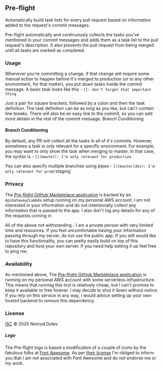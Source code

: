 ## Pre-flight

Automatically build task lists for every pull request based on information added to the request's commit messages.

Pre-flight automatically and continuously collects the tasks you've mentioned in your commit messages and adds them as a task list to the pull request's description. It also prevents the pull request from being merged until all tasks are marked as completed.

### Usage

Whenever you're committing a change, if that change will require some manual action to happen before it's merged to production (or to any other environment, for that matter), you put down tasks inside the commit message. A basic task looks like this -
`[]: don't forget that important thing`

Just a pair for square brackets, followed by a colon and then the task definition. The task definition can be as long as you like, but can't contain line breaks. There will also be an easy link to the commit, so you can add more details in the rest of the commit message.
Branch Conditioning

#### Branch Conditioning

By default, any PR will collect all the tasks in all of it's commits. However, sometimes a task is only relevant for a specific environment. For example, you may want to only show the task when merging to master. In that case, the syntax is -
`[](master): I'm only relevant for production`

You can also specify multiple branches using pipes -
`[](master|dev): I'm only relevant for prod/`staging`


### Privacy

The [Pre-flight GitHub Marketplace application](https://github.com/marketplace/pre-flight) is backed by an `ApiGateway`/`Lambda` setup running on my personal AWS account. I am not interested in your information and do not intentionally collect any information that is passed to the app. I also don't log any details for any of the requests coming in. 

All of the above not withstanding - I am a private person with very limited time and resources. If you feel uncomfortable having your information passing through my server, do not use the public app. If you still would like to have this functionality, you can pretty easily build on top of this repository and host your own server. If you need help setting it up feel free to ping me.

### Availability

As mentioned above, The [Pre-flight GitHub Marketplace application](https://github.com/marketplace/pre-flight) is running on my personal AWS account with some serverless infrastructure. This means that running this tool is relatively cheap, but I can't promise to keep it available or free forever. I may decide to shut it down without notice. If you rely on this service in any way, I would advice setting up your own hosted backend to remove this dependency.

### License

[ISC](LICENSE) © 2020 Nimrod Dolev

##### Logo

The Pre-flight logo is based a modification of a couple of icons by the fabulous folks at [Font Awesome](https://fontawesome.com). As per [their license](https://fontawesome.com/license) I'm obliged to inform you that I am not associated with Font Awesome and do not endorse me or my work.
